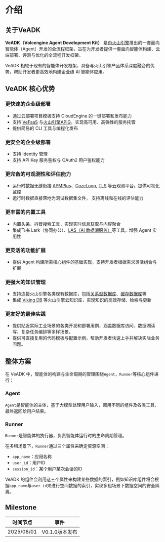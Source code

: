 # 介绍

## 关于VeADK

**VeADK（Volcengine Agent Development Kit）** 是由[火山引擎](https://www.volcengine.com/)推出的一套面向智能体（Agent）开发的全流程框架，旨在为开发者提供一套面向智能体构建、云端部署、评测与优化的全流程开发框架。

VeADK 相较于现有的智能体开发框架，具备与火山引擎产品体系深度融合的优势，帮助开发者更高效地构建企业级 AI 智能体应用。

## VeADK 核心优势

### 更快速的企业级部署

- 通过云部署项目模板支持 CloudEngine 的一键部署和发布能力
- 支持 [VeFaaS](https://www.volcengine.com/product/vefaas) 与[火山引擎APIG](https://www.volcengine.com/product/apig)，实现高可用、高弹性的服务托管
- 提供简易的 CLI 工具与编程化发布

### 更安全的企业级部署

- 支持 Identity 管理
- 支持 API Key 服务鉴权与 OAuth2 用户鉴权能力

### 更完备的可观测性和评估能力

- 运行时数据无缝衔接 [APMPlus](https://www.volcengine.com/product/apmplus)、[CozeLoop](https://www.coze.cn/loop), [TLS](https://www.volcengine.com/product/tls) 等云观测平台，提供可视化监控
- 运行时数据直接落地为测试数据集文件， 支持离线和在线的评估能力

### 更丰富的内置工具

- 内置头条、抖音搜索工具，实现实时信息获取与内容聚合
- 集成飞书 Lark（协同办公）、[LAS（AI 数据湖服务）](https://www.volcengine.com/product/las)等工具，增强 Agent 实用性

### 更灵活的功能扩展

- 提供 Agent 构建所需核心组件的基础实现，支持开发者根据需求灵活组合与扩展

### 更强大的知识管理

- 支持连接火山引擎各类现有数据库，包括[关系型数据库](https://www.volcengine.com/product/rds-mysql)、[缓存数据库](https://www.volcengine.com/product/redis)等
- 集成 [Viking DB](https://www.volcengine.com/docs/84313/1254437) 等火山引擎云知识库，实现知识的高效存储、检索与更新

### 更友好的最佳实践

- 提供贴近实际工业场景的各类开发和部署用例，涵盖数据库访问、数据湖读写、复杂任务编排等多样场景。
- 提供可直接复用的代码模板与配置示例，帮助开发者快速上手并解决实际业务问题。

## 整体方案

在 VeADK 中，智能体的构建与生命周期的管理围绕`Agent`，`Runner`等核心组件进行：

### Agent

`Agent`是智能体的主体，基于大模型处理用户输入，调用不同的组件及各类工具，最终返回给用户结果。

### Runner

`Runner`是智能体的执行器，负责智能体运行时的生命周期管理。

在多租场景下，`Runner`通过三个属性来确定资源空间：

- `app_name`：应用名称
- `user_id`：用户ID
- `session_id`：某个用户某次会话的ID

VeADK 的组件会利用这三个属性来构建某些数据的索引，例如知识库组件将会根据`app_name`与`user_id`来进行空间数据的索引，实现多租场景下数据空间的安全隔离。

## Milestone

| 时间节点 | 事件 |
| --- | --- |
| 2025/08/01 | V0.1.0版本发布 |

